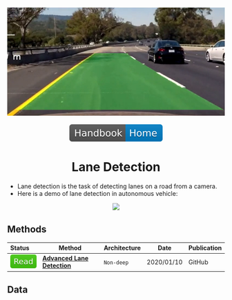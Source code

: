<div align="center">
<img width="800" src="data/lane_detection.png">
<br><br>
<div>
	<a href="https://github.com/phlong3105/one/blob/master/handbook/README.md"><img src="../data/badge/handbook_home.svg"></a>
</div>

Lane Detection
=============================

</div>

- Lane detection is the task of detecting lanes on a road from a camera.
- Here is a demo of lane detection in autonomous vehicle:
<div align="center">
	<img height="200" src="data/lane_detection.gif">
</div>


## Methods

| Status                             | Method                                                    | Architecture | Date       | Publication |
|:-----------------------------------|-----------------------------------------------------------|--------------|------------|-------------|
| <img src="../data/badge/read.svg"> | [**Advanced Lane Detection**](advanced_lane_detection.md) | `Non-deep`   | 2020/01/10 | GitHub      |


## Data
